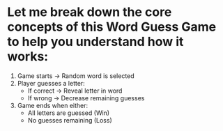 # Let me break down the core concepts of this Word Guess Game to help you understand how it works:
1. Game starts → Random word is selected
2. Player guesses a letter:
   - If correct → Reveal letter in word
   - If wrong → Decrease remaining guesses
3. Game ends when either:
   - All letters are guessed (Win)
   - No guesses remaining (Loss)
